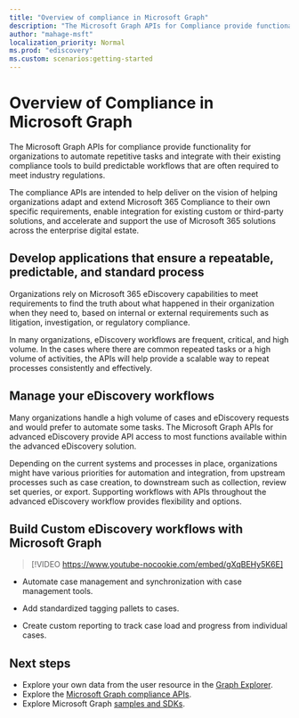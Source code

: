```yaml
---
title: "Overview of compliance in Microsoft Graph"
description: "The Microsoft Graph APIs for Compliance provide functionality for organizations to automate repetitive tasks and integrate with their existing compliance tools to build predictable workflows that are often required to meet industry regulations."
author: "mahage-msft"
localization_priority: Normal
ms.prod: "ediscovery"
ms.custom: scenarios:getting-started
---
```


# Overview of Compliance in Microsoft Graph

The Microsoft Graph APIs for compliance provide functionality for organizations to automate repetitive tasks and integrate with their existing compliance tools to build predictable workflows that are often required to meet industry regulations.

The compliance APIs are intended to help deliver on the vision of helping organizations adapt and extend Microsoft 365 Compliance to their own specific requirements, enable integration for existing custom or third-party solutions, and accelerate and support the use of Microsoft 365 solutions across the enterprise digital estate.

## Develop applications that ensure a repeatable, predictable, and standard process

Organizations rely on Microsoft 365 eDiscovery capabilities to meet requirements to find the truth about what happened in their organization when they need to, based on internal or external requirements such as litigation, investigation, or regulatory compliance.

In many organizations, eDiscovery workflows are frequent, critical, and high volume. In the cases where there are common repeated tasks or a high volume of activities, the APIs will help provide a scalable way to repeat processes consistently and effectively.

## Manage your eDiscovery workflows

Many organizations handle a high volume of cases and eDiscovery requests and would prefer to automate some tasks. The  Microsoft Graph APIs for advanced eDiscovery provide API access to most functions available within the advanced eDiscovery solution.

Depending on the current systems and processes in place, organizations might have various priorities for automation and integration, from upstream processes such as case creation, to downstream such as collection, review set queries, or export. Supporting workflows with APIs throughout the advanced eDiscovery workflow provides flexibility and options.

## Build Custom eDiscovery workflows with Microsoft Graph

> [!VIDEO https://www.youtube-nocookie.com/embed/gXqBEHy5K6E]

- Automate case management and synchronization with case management tools.

- Add standardized tagging pallets to cases.

- Create custom reporting to track case load and progress from individual cases.

## Next steps

- Explore your own data from the user resource in the [Graph Explorer](https://developer.microsoft.com/graph/graph-explorer).
- Explore the [Microsoft Graph compliance APIs](/graph/api/resources/complianceapioverview).
- Explore Microsoft Graph [samples and SDKs](https://developer.microsoft.com/graph/gallery/?filterBy=Samples,SDKs).

